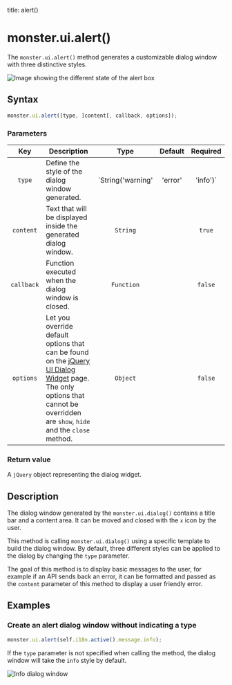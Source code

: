 title: alert()

# monster.ui.alert()
The `monster.ui.alert()` method generates a customizable dialog window with three distinctive styles.

![Image showing the different state of the alert box](http://i.imgur.com/gCwHP0M.png)

## Syntax
```javascript
monster.ui.alert([type, ]content[, callback, options]);
```

### Parameters
Key | Description | Type | Default | Required
:-: | --- | :-: | :-: | :-:
`type` | Define the style of the dialog window generated. | `String('warning' | 'error' | 'info')` | `info` | `false`
`content` | Text that will be displayed inside the generated dialog window. | `String` | | `true`
`callback` | Function executed when the dialog window is closed. | `Function` | | `false`
`options` | Let you override default options that can be found on the [jQuery UI Dialog Widget][dialog_widget] page. The only options that cannot be overridden are `show`, `hide` and the `close` method. | `Object` | | `false`

### Return value
A `jQuery` object representing the dialog widget.

## Description
The dialog window generated by the `monster.ui.dialog()` contains a title bar and a content area. It can be moved and closed with the `x` icon by the user.

This method is calling `monster.ui.dialog()` using a specific template to build the dialog window. By default, three different styles can be applied to the dialog by changing the `type` parameter.

The goal of this method is to display basic messages to the user, for example if an API sends back an error, it can be formatted and passed as the `content` parameter of this method to display a user friendly error.

## Examples
### Create an alert dialog window without indicating a type
```javascript
monster.ui.alert(self.i18n.active().message.info);
```

If the `type` parameter is not specified when calling the method, the dialog window will take the `info` style by default.

![Info dialog window](http://i.imgur.com/mFmjJv7.png)

[monster]: ../../monster.md
[ui]: ../ui.md

[string_literal]: https://developer.mozilla.org/en-US/docs/Web/JavaScript/Guide/Values,_variables,_and_literals#String_literals
[object_literal]: https://developer.mozilla.org/en-US/docs/Web/JavaScript/Guide/Values,_variables,_and_literals#Object_literals
[function]: https://developer.mozilla.org/en-US/docs/Web/JavaScript/Reference/Functions
[dialog_widget]: http://api.jqueryui.com/dialog/#options
[jquery]: http://api.jquery.com/Types/#jQuery
